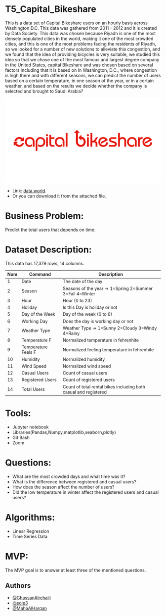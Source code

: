 # T5_Capital_Bikeshare
This is a data set of Capital Bikeshare users on an hourly basis across Washington D.C.
This data was gathered from 2011 - 2012 and it is created by 
Data Society.
This data was chosen because Riyadh is one of the most densely populated cities in the world, making it one of the most crowded cities, and this is one of the most problems facing the residents of Riyadh, so we looked for a number of new solutions to alleviate this congestion, and we found that the idea of providing bicycles is very suitable, we studied this idea so that we chose one of the most famous and largest degree company in the United States, capital Bikeshare and was chosen based on several factors including that it is based on In Washington, D.C., where congestion is high there and with different seasons, we can predict the number of users based on a certain temperature, in one season of the year, or in a certain weather, and based on the results we decide whether the company is selected and brought to Saudi Arabia?

![](Images/capital-bikeshare-logo.png)
- Link: [data.world](https://data.world/data-society/capital-bikeshare-2011-2012).
- Or you can download it from the attached file.

# Business Problem:
Predict the total users that depends on time.

# Dataset Description:
This data has 17,379 rows, 14 columns.

| Num | Command | Description |
| --- | --- | --- |
| 1  | Date | The date of the day |
| 2  | Season | Seasons of the year -> 1=Spring 2=Summer 3=Fall 4=Winter |
| 3  | Hour | Hour (0 to 23) |
| 4  | Holiday | Is this Day is holiday or not |
| 5  | Day of the Week | Day of the week (0 to 6) |
| 6  | Working Day | Does the day is working day or not  |
| 7  | Weather Type | Weather Type -> 1=Sunny 2=Cloudy 3=Windy 4=Rainy |
| 8  | Temperature F | Normalized temperature in fehrenhite |
| 9  | Temperature Feels F  | Normalized feeling temperature in fehrenhite |
| 10 | Humidity | Normalized humidity |
| 11 | Wind Speed | Normalized wind speed |
| 12 | Casual Users | Count of casual users |
| 13 | Registered Users | Count of registered users |
| 14 | Total Users | Count of total rental bikes including both casual and registered |

# Tools:
- Jupyter notebook
- Libraries(Pandas,Numpy,matplotlib,seaborn,plotly)
- Git Bash
- Zoom

# Questions:
- What are the most crowded days and what time was it?
- What is the difference between registered and casual users?
- How does the season affect the number of users?
- Did the low temperature in winter affect the registered users and casual users?


# Algorithms:
- Linear Regression
- Time Series Data

# MVP:
The MVP goal is to answer at least three of the mentioned questions.

## Authors

- [@GhassanAlrehaili](https://github.com/GhassanAlrehaili)
- [@sole3](https://github.com/sole3)
- [@MahaAlHarqan](https://github.com/MahaAlHarqan)
